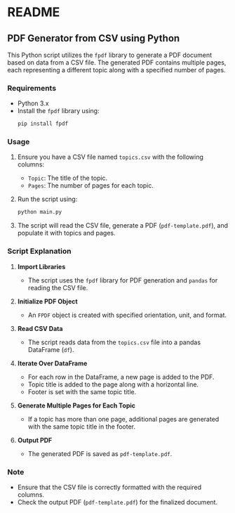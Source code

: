 # README

## PDF Generator from CSV using Python

This Python script utilizes the `fpdf` library to generate a PDF document based on data from a CSV file. The generated PDF contains multiple pages, each representing a different topic along with a specified number of pages.

### Requirements
- Python 3.x
- Install the `fpdf` library using:
  ```bash
  pip install fpdf
  ```

### Usage
1. Ensure you have a CSV file named `topics.csv` with the following columns:
    - `Topic`: The title of the topic.
    - `Pages`: The number of pages for each topic.

2. Run the script using:
    ```bash
    python main.py
    ```

3. The script will read the CSV file, generate a PDF (`pdf-template.pdf`), and populate it with topics and pages.

### Script Explanation

1. **Import Libraries**
   - The script uses the `fpdf` library for PDF generation and `pandas` for reading the CSV file.

2. **Initialize PDF Object**
   - An `FPDF` object is created with specified orientation, unit, and format.

3. **Read CSV Data**
   - The script reads data from the `topics.csv` file into a pandas DataFrame (`df`).

4. **Iterate Over DataFrame**
   - For each row in the DataFrame, a new page is added to the PDF.
   - Topic title is added to the page along with a horizontal line.
   - Footer is set with the same topic title.

5. **Generate Multiple Pages for Each Topic**
   - If a topic has more than one page, additional pages are generated with the same topic title in the footer.

6. **Output PDF**
   - The generated PDF is saved as `pdf-template.pdf`.

### Note
- Ensure that the CSV file is correctly formatted with the required columns.
- Check the output PDF (`pdf-template.pdf`) for the finalized document.
